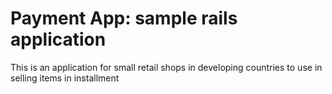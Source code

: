 # Payment App: sample rails application
This is an application for small retail shops in developing countries to use in selling items in installment